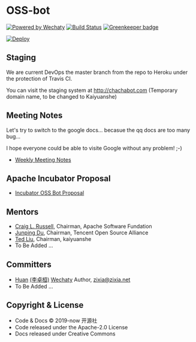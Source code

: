 # OSS-bot

[![Powered by Wechaty](https://img.shields.io/badge/Powered%20By-Wechaty-blue.svg)](https://github.com/wechaty/wechaty)
[![Build Status](https://travis-ci.com/kaiyuanshe/OSS-bot.svg?branch=master)](https://travis-ci.com/kaiyuanshe/OSS-bot)
[![Greenkeeper badge](https://badges.greenkeeper.io/kaiyuanshe/OSS-bot.svg)](https://greenkeeper.io/)

[![Deploy](https://www.herokucdn.com/deploy/button.svg)](https://heroku.com/deploy)

## Staging

We are current DevOps the master branch from the repo to Heroku under the protection of Travis CI.

You can visit the staging system at http://chachabot.com (Temporary domain name, to be changed to Kaiyuanshe)

## Meeting Notes

Let's try to switch to the google docs... becasue the qq docs are too many bug...

I hope everyone could be able to visite Google without any problem! ;-)

- [Weekly Meeting Notes](https://docs.google.com/document/d/1K3-rbiIUDSJoGyH0g4zEvhYZL2T6HsKgfsiI0xCCCa0/edit?usp=sharing)

## Apache Incubator Proposal

- [Incubator OSS Bot Proposal](https://cwiki.apache.org/confluence/display/INCUBATOR/OSSBotProposal)

## Mentors

- [Craig L. Russell](https://github.com/clr-apache), Chairman, Apache Software Fundation
- [Junping Du](https://github.com/JunpingDu), Chairman, Tencent Open Source Alliance
- [Ted Liu](https://github.com/tedliu1), Chairman, kaiyuanshe
- To Be Added ...

## Committers

- [Huan](https://github.com/huan) [(李卓桓)](http://linkedin.com/in/zixia) [Wechaty](https://github.com/wechaty/wechaty) Author, <zixia@zixia.net>
- To Be Added ...

## Copyright & License

- Code & Docs © 2019-now 开源社
- Code released under the Apache-2.0 License
- Docs released under Creative Commons
